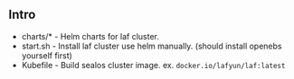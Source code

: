 
## Intro

- charts/* - Helm charts for laf cluster.
- start.sh - Install laf cluster use helm manually. (should install openebs yourself first)
- Kubefile - Build sealos cluster image. ex. `docker.io/lafyun/laf:latest`
